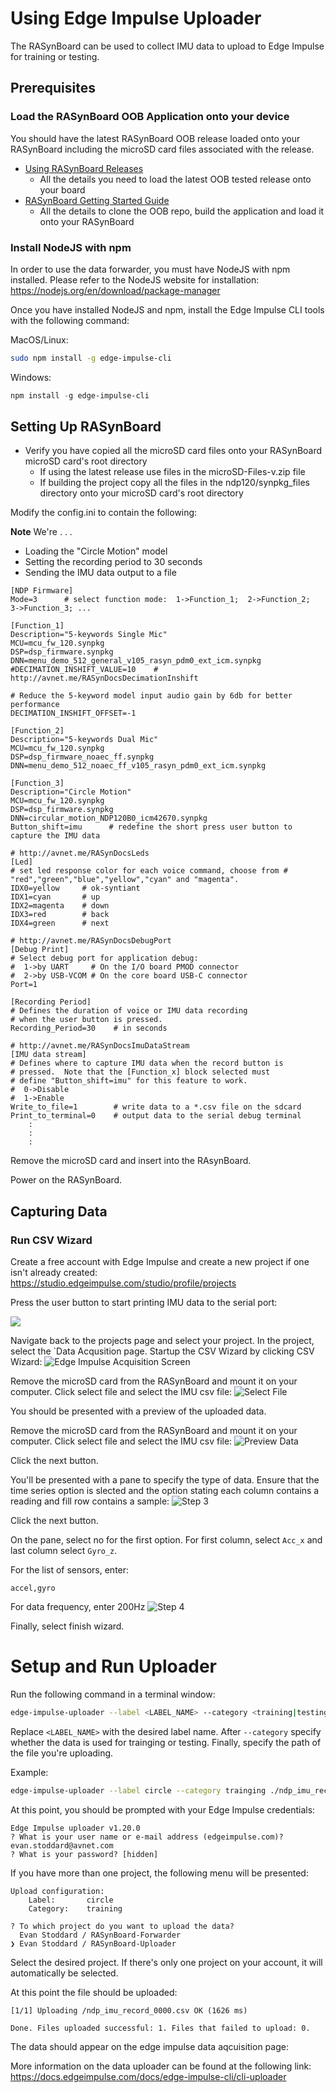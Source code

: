 # Using Edge Impulse Uploader

The RASynBoard can be used to collect IMU data to upload to Edge Impulse for training or testing.

## Prerequisites

### Load the RASynBoard OOB Application onto your device
You should have the latest RASynBoard OOB release loaded onto your RASynBoard including the microSD card files associated with the release.

- [Using RASynBoard Releases](./UsingRASynbBoardReleases.md)
    - All the details you need to load the latest OOB tested release onto your board
- [RASynBoard Getting Started Guide](./RASyBoardGettingStarted.md)
    - All the details to clone the OOB repo, build the application and load it onto your RASynBoard

### Install NodeJS with npm
In order to use the data forwarder, you must have NodeJS with npm installed. Please refer to the NodeJS website for installation: https://nodejs.org/en/download/package-manager

Once you have installed NodeJS and npm, install the Edge Impulse CLI tools with the following command:

MacOS/Linux:

```bash
sudo npm install -g edge-impulse-cli
```

Windows:

```Powershell
npm install -g edge-impulse-cli
```

## Setting Up RASynBoard
- Verify you have copied all the microSD card files onto your RASynBoard microSD card's root directory
    - If using the latest release use files in the microSD-Files-v<current version>.zip file
    - If building the project copy all the files in the ndp120/synpkg_files directory onto your microSD card's root directory

Modify the config.ini to contain the following:

**Note** We're . . . 
- Loading the "Circle Motion" model
- Setting the recording period to 30 seconds
- Sending the IMU data output to a file

```
[NDP Firmware]
Mode=3      # select function mode:  1->Function_1;  2->Function_2;  3->Function_3; ...

[Function_1]
Description="5-keywords Single Mic"
MCU=mcu_fw_120.synpkg
DSP=dsp_firmware.synpkg
DNN=menu_demo_512_general_v105_rasyn_pdm0_ext_icm.synpkg
#DECIMATION_INSHIFT_VALUE=10    # http://avnet.me/RASynDocsDecimationInshift

# Reduce the 5-keyword model input audio gain by 6db for better performance
DECIMATION_INSHIFT_OFFSET=-1

[Function_2]
Description="5-keywords Dual Mic"
MCU=mcu_fw_120.synpkg
DSP=dsp_firmware_noaec_ff.synpkg
DNN=menu_demo_512_noaec_ff_v105_rasyn_pdm0_ext_icm.synpkg

[Function_3]
Description="Circle Motion"
MCU=mcu_fw_120.synpkg
DSP=dsp_firmware.synpkg
DNN=circular_motion_NDP120B0_icm42670.synpkg
Button_shift=imu      # redefine the short press user button to capture the IMU data

# http://avnet.me/RASynDocsLeds
[Led]
# set led response color for each voice command, choose from # "red","green","blue","yellow","cyan" and "magenta".
IDX0=yellow     # ok-syntiant
IDX1=cyan       # up
IDX2=magenta    # down
IDX3=red        # back
IDX4=green      # next

# http://avnet.me/RASynDocsDebugPort
[Debug Print]
# Select debug port for application debug:  
#  1->by UART     # On the I/O board PMOD connector
#  2->by USB-VCOM # On the core board USB-C connector
Port=1         

[Recording Period] 
# Defines the duration of voice or IMU data recording 
# when the user button is pressed.
Recording_Period=30    # in seconds

# http://avnet.me/RASynDocsImuDataStream
[IMU data stream]
# Defines where to capture IMU data when the record button is 
# pressed.  Note that the [Function_x] block selected must
# define "Button_shift=imu" for this feature to work.   
#  0->Disable
#  1->Enable
Write_to_file=1        # write data to a *.csv file on the sdcard
Print_to_terminal=0    # output data to the serial debug terminal
    :
    :
    :
```
Remove the microSD card and insert into the RAsynBoard.

Power on the RASynBoard.

## Capturing Data

### Run CSV Wizard

Create a free account with Edge Impulse and create a new project if one isn't already created: https://studio.edgeimpulse.com/studio/profile/projects

Press the user button to start printing IMU data to the serial port:

![](assets/images/UserButton.jpg "")

Navigate back to the projects page and select your project. In the project, select the `Data Acqusition page. Startup the CSV Wizard by clicking CSV Wizard:
![Edge Impulse Acquisition Screen](assets/images/acq_upload_button.png "Edge Impulse Acquisition Screen")

Remove the microSD card from the RASynBoard and mount it on your computer. Click select file and select the IMU csv file:
![Select File](assets/images/acq_select_file.png "Select File")

You should be presented with a preview of the uploaded data.

Remove the microSD card from the RASynBoard and mount it on your computer. Click select file and select the IMU csv file:
![Preview Data](assets/images/acq_preview.png "Preview Data")

Click the next button.

You'll be presented with a pane to specify the type of data. Ensure that the time series option is slected and the option stating each column contains a reading and fill row contains a sample:
![Step 3](assets/images/acq_upload_step_3.png "Step 3")

Click the next button.

On the pane, select no for the first option. For first column, select `Acc_x` and last column select `Gyro_z`.

For the list of sensors, enter:

```
accel,gyro
```

For data frequency, enter 200Hz
![Step 4](assets/images/acq_upload_step_4.png "Step 4")

Finally, select finish wizard.

# Setup and Run Uploader

Run the following command in a terminal window:

```bash
edge-impulse-uploader --label <LABEL_NAME> --category <training|testing> <PATH TO CSV FILE>
```

Replace `<LABEL_NAME>` with the desired label name. After `--category` specify whether the data is used for trainging or testing. Finally, specify the path of the file you're uploading. 

Example:

```bash
edge-impulse-uploader --label circle --category trainging ./ndp_imu_record_0000.csv
```

At this point, you should be prompted with your Edge Impulse credentials:

```
Edge Impulse uploader v1.20.0
? What is your user name or e-mail address (edgeimpulse.com)? evan.stoddard@avnet.com
? What is your password? [hidden]
```

If you have more than one project, the following menu will be presented:

```
Upload configuration:
    Label:       circle
    Category:    training

? To which project do you want to upload the data? 
  Evan Stoddard / RASynBoard-Forwarder 
❯ Evan Stoddard / RASynBoard-Uploader 
```

Select the desired project. If there's only one project on your account, it will automatically be selected.

At this point the file should be uploaded:

```
[1/1] Uploading /ndp_imu_record_0000.csv OK (1626 ms)

Done. Files uploaded successful: 1. Files that failed to upload: 0.
```

The data should appear on the edge impulse data aqcuisition page:

More information on the data uploader can be found at the following link: https://docs.edgeimpulse.com/docs/edge-impulse-cli/cli-uploader